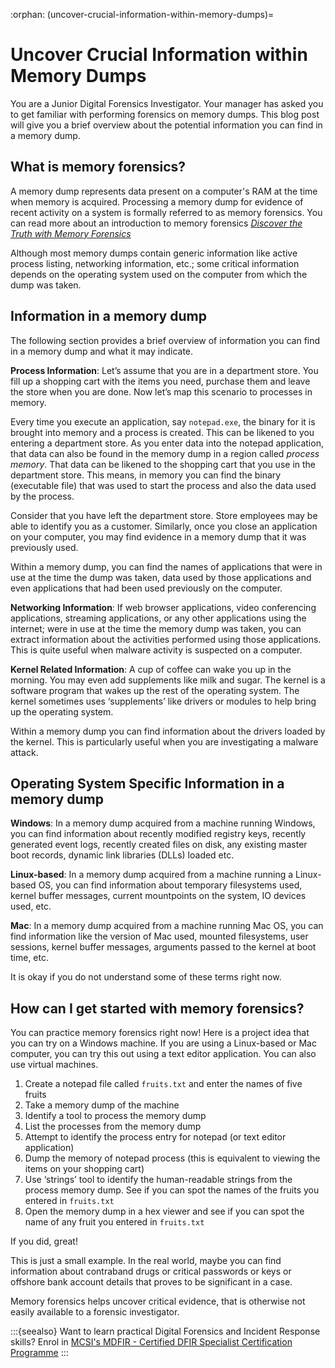 :orphan:
(uncover-crucial-information-within-memory-dumps)=

# Uncover Crucial Information within Memory Dumps

You are a Junior Digital Forensics Investigator. Your manager has asked you to get familiar with performing forensics on memory dumps. This blog post will give you a brief overview about the potential information you can find in a memory dump.

## What is memory forensics?

A memory dump represents data present on a computer's RAM at the time when memory is acquired. Processing a memory dump for evidence of recent activity on a system is formally referred to as memory forensics. You can read more about an introduction to memory forensics _[Discover the Truth with Memory Forensics](discover-the-truth-with-memory-forensics)_

Although most memory dumps contain generic information like active process listing, networking information, etc.; some critical information depends on the operating system used on the computer from which the dump was taken.

## Information in a memory dump

The following section provides a brief overview of information you can find in a memory dump and what it may indicate.

**Process Information**: Let’s assume that you are in a department store. You fill up a shopping cart with the items you need, purchase them and leave the store when you are done. Now let’s map this scenario to processes in memory.

Every time you execute an application, say `notepad.exe`, the binary for it is brought into memory and a process is created. This can be likened to you entering a department store. As you enter data into the notepad application, that data can also be found in the memory dump in a region called _process memory_. That data can be likened to the shopping cart that you use in the department store. This means, in memory you can find the binary (executable file) that was used to start the process and also the data used by the process.

Consider that you have left the department store. Store employees may be able to identify you as a customer. Similarly, once you close an application on your computer, you may find evidence in a memory dump that it was previously used.

Within a memory dump, you can find the names of applications that were in use at the time the dump was taken, data used by those applications and even applications that had been used previously on the computer.

**Networking Information**: If web browser applications, video conferencing applications, streaming applications, or any other applications using the internet; were in use at the time the memory dump was taken, you can extract information about the activities performed using those applications. This is quite useful when malware activity is suspected on a computer.

**Kernel Related Information**: A cup of coffee can wake you up in the morning. You may even add supplements like milk and sugar. The kernel is a software program that wakes up the rest of the operating system. The kernel sometimes uses ‘supplements’ like drivers or modules to help bring up the operating system.

Within a memory dump you can find information about the drivers loaded by the kernel. This is particularly useful when you are investigating a malware attack.

## Operating System Specific Information in a memory dump

**Windows**: In a memory dump acquired from a machine running Windows, you can find information about recently modified registry keys, recently generated event logs, recently created files on disk, any existing master boot records, dynamic link libraries (DLLs) loaded etc.

**Linux-based**: In a memory dump acquired from a machine running a Linux-based OS, you can find information about temporary filesystems used, kernel buffer messages, current mountpoints on the system, IO devices used, etc.

**Mac**: In a memory dump acquired from a machine running Mac OS, you can find information like the version of Mac used, mounted filesystems, user sessions, kernel buffer messages, arguments passed to the kernel at boot time, etc.

It is okay if you do not understand some of these terms right now.

## How can I get started with memory forensics?

You can practice memory forensics right now! Here is a project idea that you can try on a Windows machine. If you are using a Linux-based or Mac computer, you can try this out using a text editor application. You can also use virtual machines.

1. Create a notepad file called `fruits.txt` and enter the names of five fruits
2. Take a memory dump of the machine
3. Identify a tool to process the memory dump
4. List the processes from the memory dump
5. Attempt to identify the process entry for notepad (or text editor application)
6. Dump the memory of notepad process (this is equivalent to viewing the items on your shopping cart)
7. Use ‘strings’ tool to identify the human-readable strings from the process memory dump. See if you can spot the names of the fruits you entered in `fruits.txt`
8. Open the memory dump in a hex viewer and see if you can spot the name of any fruit you entered in `fruits.txt`

If you did, great!

This is just a small example. In the real world, maybe you can find information about contraband drugs or critical passwords or keys or offshore bank account details that proves to be significant in a case.

Memory forensics helps uncover critical evidence, that is otherwise not easily available to a forensic investigator.

:::{seealso}
Want to learn practical Digital Forensics and Incident Response skills? Enrol in [MCSI's MDFIR - Certified DFIR Specialist Certification Programme](https://www.mosse-institute.com/certifications/mdfir-certified-dfir-specialist.html)
:::
